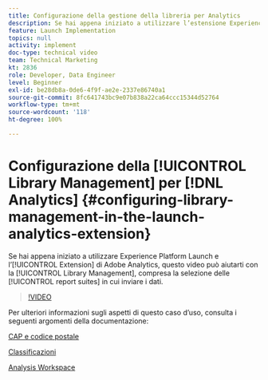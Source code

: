 ```yaml
---
title: Configurazione della gestione della libreria per Analytics
description: Se hai appena iniziato a utilizzare l’estensione Experience Platform Launch per Adobe Analytics, questo video può aiutarti con la parte della configurazione che riguarda la gestione della libreria, inclusa la selezione delle suite di rapporti in cui desideri inviare i dati.
feature: Launch Implementation
topics: null
activity: implement
doc-type: technical video
team: Technical Marketing
kt: 2836
role: Developer, Data Engineer
level: Beginner
exl-id: be28db8a-0de6-4f9f-ae2e-2337e86740a1
source-git-commit: 8fc641743bc9e07b838a22ca64ccc15344d52764
workflow-type: tm+mt
source-wordcount: '118'
ht-degree: 100%

---
```


# Configurazione della [!UICONTROL Library Management] per [!DNL Analytics] {#configuring-library-management-in-the-launch-analytics-extension}

Se hai appena iniziato a utilizzare Experience Platform Launch e l’[!UICONTROL Extension] di Adobe Analytics, questo video può aiutarti con la [!UICONTROL Library Management], compresa la selezione delle [!UICONTROL report suites] in cui inviare i dati.

>[!VIDEO](https://video.tv.adobe.com/v/27092/?quality=12&learn=on)

Per ulteriori informazioni sugli aspetti di questo caso d’uso, consulta i seguenti argomenti della documentazione:

[CAP e codice postale](https://experienceleague.adobe.com/docs/analytics/components/dimensions/zip-code.html?lang=it)

[Classificazioni](https://experienceleague.adobe.com/docs/analytics/components/classifications/c-classifications.html?lang=it)

[Analysis Workspace](https://experienceleague.adobe.com/docs/analytics/analyze/analysis-workspace/analysis-workspace-features.html?lang=it)
